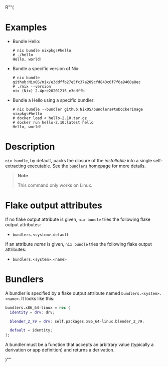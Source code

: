 R""(

# Examples

* Bundle Hello:

  ```console
  # nix bundle nixpkgs#hello
  # ./hello
  Hello, world!
  ```

* Bundle a specific version of Nix:

  ```console
  # nix bundle github:NixOS/nix/e3ddffb27e5fc37a209cfd843c6f7f6a9460a8ec
  # ./nix --version
  nix (Nix) 2.4pre20201215_e3ddffb
  ```

* Bundle a Hello using a specific bundler:

  ```console
  # nix bundle --bundler github:NixOS/bundlers#toDockerImage nixpkgs#hello
  # docker load < hello-2.10.tar.gz
  # docker run hello-2.10:latest hello
  Hello, world!
  ```

# Description

`nix bundle`, by default, packs the closure of the *installable* into a single
self-extracting executable. See the [`bundlers`
homepage](https://github.com/NixOS/bundlers) for more details.

> **Note**
>
> This command only works on Linux.

# Flake output attributes

If no flake output attribute is given, `nix bundle` tries the following
flake output attributes:

* `bundlers.<system>.default`

If an attribute *name* is given, `nix bundle` tries the following flake
output attributes:

* `bundlers.<system>.<name>`

# Bundlers

A bundler is specified by a flake output attribute named
`bundlers.<system>.<name>`. It looks like this:

```nix
bundlers.x86_64-linux = rec {
  identity = drv: drv;

  blender_2_79 = drv: self.packages.x86_64-linux.blender_2_79;

  default = identity;
};
```

A bundler must be a function that accepts an arbitrary value (typically a
derivation or app definition) and returns a derivation.

)""
